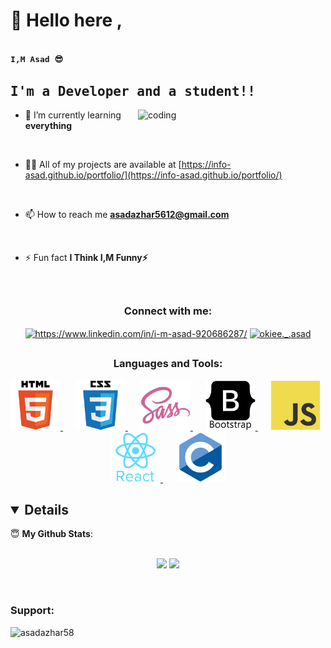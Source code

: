 

<h1 align="left"> 👋 Hello here ,</h1>


  ## <samp style="font-size: medium; text-align: center;">I,M Asad 😎</samp>
  








## <samp style="align=center,">I'm a Developer and a student!!</samp>
<img style="border: radius 12px;;" align="right" alt="coding" width="300" src="https://camo.githubusercontent.com/97d0c0c4209208d8ec9573c7e213e05872a9f59b703868647b559b77af601cc6/68747470733a2f2f692e70696e696d672e636f6d2f6f726967696e616c732f65382f66342f35332f65386634353334363961336563393765636433353464663436356437333931332e676966">

- 🌱 I’m currently learning **everything**
  
<br>


- 👨‍💻 All of my projects are available at [https://info-asad.github.io/portfolio/](https://info-asad.github.io/portfolio/)
<br>

- 📫 How to reach me **asadazhar5612@gmail.com**
<br>

- ⚡ Fun fact **I Think I,M Funny⚡**

<br>

## <h3 align="center">Connect with me:</h3>

<p align="center">
<a href="https://linkedin.com/in/https://www.linkedin.com/in/i-m-asad-920686287/" target="blank"><img align="center" src="https://raw.githubusercontent.com/rahuldkjain/github-profile-readme-generator/master/src/images/icons/Social/linked-in-alt.svg" alt="https://www.linkedin.com/in/i-m-asad-920686287/" height="30" width="40" /></a>
<a href="https://instagram.com/okiee._.asad" target="blank"><img align="center" src="https://raw.githubusercontent.com/rahuldkjain/github-profile-readme-generator/master/src/images/icons/Social/instagram.svg" alt="okiee._.asad" height="30" width="40" /></a>
</p>

## <h3 align="center">Languages and Tools:</h3>
<p align="center">
  <a href="https://www.w3.org/html/" target="_blank" rel="noreferrer" style="margin-right: 20px;">
    <img src="https://raw.githubusercontent.com/devicons/devicon/master/icons/html5/html5-original-wordmark.svg" alt="html5" width="80" height="80"/>
  </a>
  <a href="https://www.w3schools.com/css/" target="_blank" rel="noreferrer" style="margin-right: 20px;">
    <img src="https://raw.githubusercontent.com/devicons/devicon/master/icons/css3/css3-original-wordmark.svg" alt="css3" width="80" height="80"/>
  </a>
  <a href="https://sass-lang.com" target="_blank" rel="noreferrer" style="margin-right: 20px;">
    <img src="https://raw.githubusercontent.com/devicons/devicon/master/icons/sass/sass-original.svg" alt="sass" width="80" height="80"/>
  </a>
  <a href="https://getbootstrap.com" target="_blank" rel="noreferrer" style="margin-right: 20px;">
    <img src="https://raw.githubusercontent.com/devicons/devicon/master/icons/bootstrap/bootstrap-plain-wordmark.svg" alt="bootstrap" width="80" height="80"/>
  </a>
  <a href="https://developer.mozilla.org/en-US/docs/Web/JavaScript" target="_blank" rel="noreferrer" style="margin-right: 20px;">
    <img src="https://raw.githubusercontent.com/devicons/devicon/master/icons/javascript/javascript-original.svg" alt="javascript" width="80" height="80"/>
  </a>
  <a href="https://reactjs.org/" target="_blank" rel="noreferrer" style="margin-right: 20px;">
    <img src="https://raw.githubusercontent.com/devicons/devicon/master/icons/react/react-original-wordmark.svg" alt="react" width="80" height="80"/>
  </a>
  <a href="https://www.cprogramming.com/" target="_blank" rel="noreferrer">
    <img src="https://raw.githubusercontent.com/devicons/devicon/master/icons/c/c-original.svg" alt="c" width="80" height="80"/>
  </a>
</p>


## <details open>
 <summary> 😇 <b>My Github Stats</b>: </summary>
<br>
<p align = "center">
  <img src = "https://github-readme-stats.vercel.app/api?username=info-Asad&show_icons=true&theme=tokyonight&line_height=27">
  <img src = "https://github-readme-stats.vercel.app/api/top-langs/?username=info-Asad&hide=css,java,html&theme=tokyonight">
</p>


<br>
<h3 align="left">Support:</h3>
<p><a href="https://www.buymeacoffee.com/asadazhar58"> <img align="left" src="https://cdn.buymeacoffee.com/buttons/v2/default-yellow.png" height="50" width="210" alt="asadazhar58" /></a></p><br><br>
